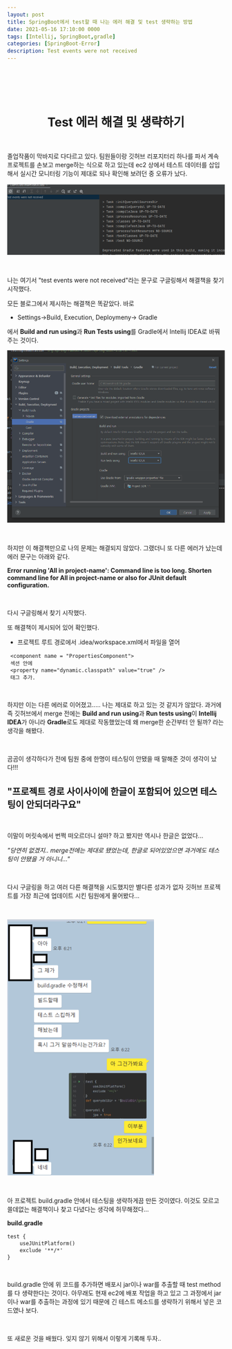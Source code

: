 ```yaml
---
layout: post
title: SpringBoot에서 test할 때 나는 에러 해결 및 test 생략하는 방법
date: 2021-05-16 17:10:00 0000
tags: [Intellij, SpringBoot,gradle]
categories: [SpringBoot-Error]
description: Test events were not received
---
```


<br>

<br><br>

# <center>Test 에러 해결 및 생략하기</center>

<br>

졸업작품이 막바지로 다다르고 있다. 팀원들이랑 깃허브 리포지터리 하나를 파서 계속 프로젝트를 손보고 merge하는 식으로 하고 있는데 ec2 상에서 테스트 데이터를 삽입해서 실시간 모니터링 기능이 제대로 되나 확인해 보려던 중 오류가 났다.

![](/images/SpringBoot_Error/post4/2021-05-16-10-08-26.png)

<br>

나는 여기서 "test events were not received"라는 문구로 구글링해서 해결책을 찾기 시작했다.

모든 블로그에서 제시하는 해결책은 똑같았다.
바로

- Settings->Build, Execution, Deploymeny-> Gradle

에서 **Build and run using**과 **Run Tests using**를 Gradle에서 Intellij IDEA로 바꿔주는 것이다.

![](/images/SpringBoot_Error/post4/2021-05-16-10-09-52.png)

<br>

하지만 이 해결책만으로 나의 문제는 해결되지 않았다. 그랬더니 또 다른 에러가 났는데 에러 문구는 아래와 같다.

**Error running 'All in project-name': Command line is too long. Shorten command line for All in project-name or also for JUnit default configuration.**

<br>

다시 구글링해서 찾기 시작했다.

또 해결책이 제시되어 있어 확인했다.

- 프로젝트 루트 경로에서 .idea/workspace.xml에서 파일을 열어

```
 <component name = "PropertiesComponent">
 섹션 안에
 <property name="dynamic.classpath" value="true" />
 태그 추가.
```

<br>

하지만 이는 다른 에러로 이어졌고..... 나는 제대로 하고 있는 것 같지가 않았다.
과거에 즉 깃허브에서 merge 전에는 **Build and run using**과 **Run tests using**이 **Intellij IDEA**가 아니라 **Gradle**로도 제대로 작동했었는데 왜 merge한 순간부터 안 될까? 라는 생각을 해봤다.

<br>

곰곰이 생각하다가 전에 팀원 중에 한명이 테스팅이 안됐을 때 말해준 것이 생각이 났다!!!

## **"프로젝트 경로 사이사이에 한글이 포함되어 있으면 테스팅이 안되더라구요"**

<br>

이말이 머릿속에서 번쩍 떠오르더니 설마? 하고 봤지만 역시나 한글은 없었다...

_"당연히 없겠지.. merge전에는 제대로 됐었는데, 한글로 되어있었으면 과거에도 테스팅이 안됐을 거 아니니..."_

<br>

다시 구글링을 하고 여러 다른 해결책을 시도했지만 별다른 성과가 없자 깃허브 프로젝트를 가장 최근에 업데이트 시킨 팀원에게 물어봤다...

<br>

![](/images/SpringBoot_Error/post4/2021-05-16-10-19-36.png)

<br>

아 프로젝트 build.gradle 안에서 테스팅을 생략하게끔 만든 것이였다.
이것도 모르고 쓸데없는 해결책이나 찾고 다녔다는 생각에 허무해졌다...

**build.gradle**

```
test {
    useJUnitPlatform()
    exclude '**/*'
}
```

<br>

build.gradle 안에 위 코드를 추가하면 배포시 jar이나 war를 추출할 때 test method를 다 생략한다는 것이다. 아무래도 현재 ec2에 배포 작업을 하고 있고 그 과정에서 jar이나 war를 추출하는 과정에 있기 때문에 긴 테스트 메소드를 생략하기 위해서 넣은 코드였나 보다.

<br>

또 새로운 것을 배웠다. 잊지 않기 위해서 이렇게 기록해 두자..
